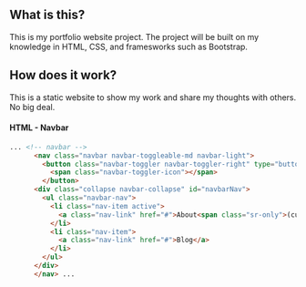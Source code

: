 ## What is this?
This is my portfolio website project. The project will be built on my knowledge in HTML, CSS, and framesworks such as Bootstrap.

## How does it work?
This is a static website to show my work and share my thoughts with others. No big deal.
#### HTML - Navbar
```HTML
... <!-- navbar -->
      <nav class="navbar navbar-toggleable-md navbar-light">
        <button class="navbar-toggler navbar-toggler-right" type="button" data-toggle="collapse" data-target="#navbarNav" aria-controls="navbarNav" aria-expanded="false" aria-label="Toggle navigation">
          <span class="navbar-toggler-icon"></span>
        </button>
      <div class="collapse navbar-collapse" id="navbarNav">
        <ul class="navbar-nav">
          <li class="nav-item active">
            <a class="nav-link" href="#">About<span class="sr-only">(current)</span></a>
          </li>
          <li class="nav-item">
            <a class="nav-link" href="#">Blog</a>
          </li>
        </ul>
      </div>
      </nav> ...
```

